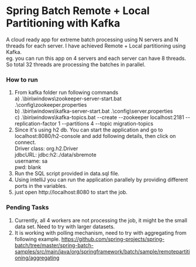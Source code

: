 # Spring Batch Remote + Local Partitioning with Kafka
A cloud ready app for extreme batch processing using N servers and N threads for each server. I have achieved Remote + Local partitioning using Kafka.
<br>eg. you can run this app on 4 servers and each server can have 8 threads. So total 32 threads are processing the batches in parallel.

### How to run
1. From kafka folder run following commands
    <br>a) .\bin\windows\zookeeper-server-start.bat .\config\zookeeper.properties
    <br>b) .\bin\windows\kafka-server-start.bat .\config\server.properties
    <br>c) .\bin\windows\kafka-topics.bat --create --zookeeper localhost:2181 --replication-factor 1 --partitions 4 --topic migration-topics
2. Since it's using h2 db. You can start the application and go to localhost:8080/h2-console and add following details, then click on connect.
<br>Driver class: org.h2.Driver
<br>jdbcURL: jdbc:h2:./data/sbremote
<br>username: sa
<br>pwd: blank
3. Run the SQL script provided in data.sql file.
4. Using intelliJ you can run the application parallely by providing different ports in the variables.
5. just open http://localhost:8080 to start the job.

### Pending Tasks
1. Currently, all 4 workers are not processing the job, it might be the small data set. Need to try with larger datasets.
2. It is working with polling mechanism, need to try with aggregating from following example.
https://github.com/spring-projects/spring-batch/tree/master/spring-batch-samples/src/main/java/org/springframework/batch/sample/remotepartitioning/aggregating
